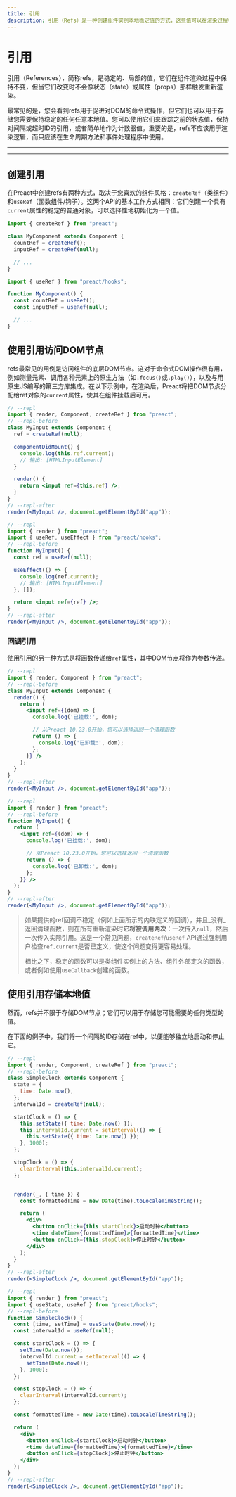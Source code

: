 ```yaml
---
title: 引用
description: 引用（Refs）是一种创建组件实例本地稳定值的方式，这些值可以在渲染过程中保持不变。
---
```


# 引用

引用（References），简称refs，是稳定的、局部的值，它们在组件渲染过程中保持不变，但当它们改变时不会像状态（state）或属性（props）那样触发重新渲染。

最常见的是，您会看到refs用于促进对DOM的命令式操作，但它们也可以用于存储您需要保持稳定的任何任意本地值。您可以使用它们来跟踪之前的状态值，保持对间隔或超时ID的引用，或者简单地作为计数器值。重要的是，refs不应该用于渲染逻辑，而只应该在生命周期方法和事件处理程序中使用。

---

<toc></toc>

---

## 创建引用

在Preact中创建refs有两种方式，取决于您喜欢的组件风格：`createRef`（类组件）和`useRef`（函数组件/钩子）。这两个API的基本工作方式相同：它们创建一个具有`current`属性的稳定的普通对象，可以选择性地初始化为一个值。

<tab-group tabstring="Classes, Hooks">

```jsx
import { createRef } from "preact";

class MyComponent extends Component {
  countRef = createRef();
  inputRef = createRef(null);

  // ...
}
```

```jsx
import { useRef } from "preact/hooks";

function MyComponent() {
  const countRef = useRef();
  const inputRef = useRef(null);

  // ...
}
```

</tab-group>

## 使用引用访问DOM节点

refs最常见的用例是访问组件的底层DOM节点。这对于命令式DOM操作很有用，例如测量元素、调用各种元素上的原生方法（如`.focus()`或`.play()`），以及与用原生JS编写的第三方库集成。在以下示例中，在渲染后，Preact将把DOM节点分配给ref对象的`current`属性，使其在组件挂载后可用。

<tab-group tabstring="Classes, Hooks">

```jsx
// --repl
import { render, Component, createRef } from "preact";
// --repl-before
class MyInput extends Component {
  ref = createRef(null);

  componentDidMount() {
    console.log(this.ref.current);
    // 输出: [HTMLInputElement]
  }

  render() {
    return <input ref={this.ref} />;
  }
}
// --repl-after
render(<MyInput />, document.getElementById("app"));
```

```jsx
// --repl
import { render } from "preact";
import { useRef, useEffect } from "preact/hooks";
// --repl-before
function MyInput() {
  const ref = useRef(null);

  useEffect(() => {
    console.log(ref.current);
    // 输出: [HTMLInputElement]
  }, []);

  return <input ref={ref} />;
}
// --repl-after
render(<MyInput />, document.getElementById("app"));
```

</tab-group>

### 回调引用

使用引用的另一种方式是将函数传递给`ref`属性，其中DOM节点将作为参数传递。

<tab-group tabstring="Classes, Hooks">

```jsx
// --repl
import { render, Component } from "preact";
// --repl-before
class MyInput extends Component {
  render() {
    return (
      <input ref={(dom) => {
        console.log('已挂载:', dom);

        // 从Preact 10.23.0开始，您可以选择返回一个清理函数
        return () => {
          console.log('已卸载:', dom);
        };
      }} />
    );
  }
}
// --repl-after
render(<MyInput />, document.getElementById("app"));
```

```jsx
// --repl
import { render } from "preact";
// --repl-before
function MyInput() {
  return (
    <input ref={(dom) => {
      console.log('已挂载:', dom);

      // 从Preact 10.23.0开始，您可以选择返回一个清理函数
      return () => {
        console.log('已卸载:', dom);
      };
    }} />
  );
}
// --repl-after
render(<MyInput />, document.getElementById("app"));
```

</tab-group>

> 如果提供的ref回调不稳定（例如上面所示的内联定义的回调），并且_没有_返回清理函数，则在所有重新渲染时**它将被调用两次**：一次传入`null`，然后一次传入实际引用。这是一个常见问题，`createRef`/`useRef` API通过强制用户检查`ref.current`是否已定义，使这个问题变得更容易处理。
>
> 相比之下，稳定的函数可以是类组件实例上的方法、组件外部定义的函数，或者例如使用`useCallback`创建的函数。

## 使用引用存储本地值

然而，refs并不限于存储DOM节点；它们可以用于存储您可能需要的任何类型的值。

在下面的例子中，我们将一个间隔的ID存储在ref中，以便能够独立地启动和停止它。

<tab-group tabstring="Classes, Hooks">

```jsx
// --repl
import { render, Component, createRef } from "preact";
// --repl-before
class SimpleClock extends Component {
  state = {
    time: Date.now(),
  };
  intervalId = createRef(null);

  startClock = () => {
    this.setState({ time: Date.now() });
    this.intervalId.current = setInterval(() => {
      this.setState({ time: Date.now() });
    }, 1000);
  };

  stopClock = () => {
    clearInterval(this.intervalId.current);
  };


  render(_, { time }) {
    const formattedTime = new Date(time).toLocaleTimeString();

    return (
      <div>
        <button onClick={this.startClock}>启动时钟</button>
        <time dateTime={formattedTime}>{formattedTime}</time>
        <button onClick={this.stopClock}>停止时钟</button>
      </div>
    );
  }
}
// --repl-after
render(<SimpleClock />, document.getElementById("app"));
```

```jsx
// --repl
import { render } from "preact";
import { useState, useRef } from "preact/hooks";
// --repl-before
function SimpleClock() {
  const [time, setTime] = useState(Date.now());
  const intervalId = useRef(null);

  const startClock = () => {
    setTime(Date.now());
    intervalId.current = setInterval(() => {
      setTime(Date.now());
    }, 1000);
  };

  const stopClock = () => {
    clearInterval(intervalId.current);
  };

  const formattedTime = new Date(time).toLocaleTimeString();

  return (
    <div>
      <button onClick={startClock}>启动时钟</button>
      <time dateTime={formattedTime}>{formattedTime}</time>
      <button onClick={stopClock}>停止时钟</button>
    </div>
  );
}
// --repl-after
render(<SimpleClock />, document.getElementById("app"));
```

</tab-group>
